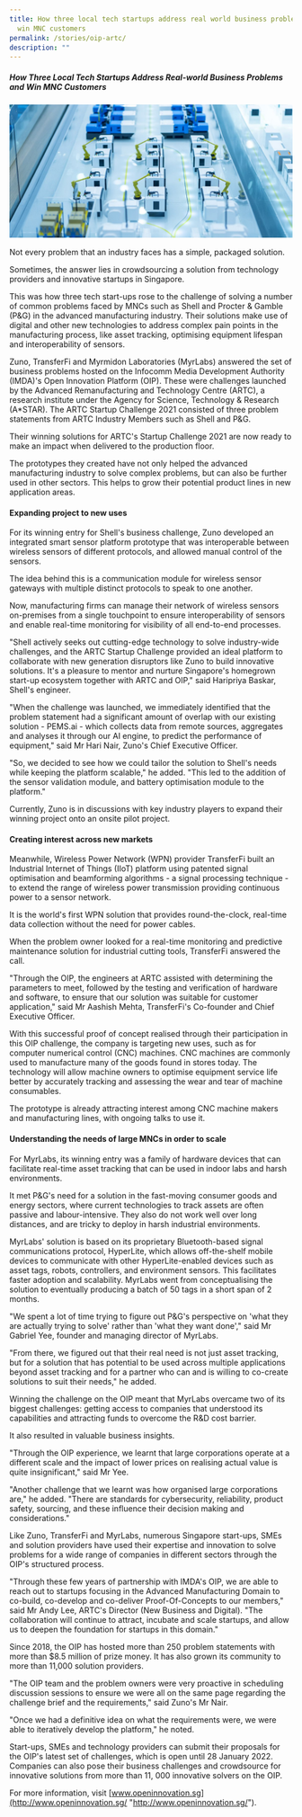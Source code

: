 ```yaml
---
title: How three local tech startups address real world business problems and
  win MNC customers
permalink: /stories/oip-artc/
description: ""
---
```

##### How Three Local Tech Startups Address Real-world Business Problems and Win MNC Customers

![](/images/Success%20stories/artc%20advert.jpg)

Not every problem that an industry faces has a simple, packaged solution.

Sometimes, the answer lies in crowdsourcing a solution from technology providers and innovative startups in Singapore.

This was how three tech start-ups rose to the challenge of solving a number of common problems faced by MNCs such as Shell and Procter & Gamble (P&G) in the advanced manufacturing industry. Their solutions make use of digital and other new technologies to address complex pain points in the manufacturing process, like asset tracking, optimising equipment lifespan and interoperability of sensors.

Zuno, TransferFi and Myrmidon Laboratories (MyrLabs) answered the set of business problems hosted on the Infocomm Media Development Authority (IMDA)'s Open Innovation Platform (OIP). These were challenges launched by the Advanced Remanufacturing and Technology Centre (ARTC), a research institute under the Agency for Science, Technology & Research (A\*STAR). The ARTC Startup Challenge 2021 consisted of three problem statements from ARTC Industry Members such as Shell and P&G.

Their winning solutions for ARTC's Startup Challenge 2021 are now ready to make an impact when delivered to the production floor.

The prototypes they created have not only helped the advanced manufacturing industry to solve complex problems, but can also be further used in other sectors. This helps to grow their potential product lines in new application areas.

#### **Expanding project to new uses**

For its winning entry for Shell's business challenge, Zuno developed an integrated smart sensor platform prototype that was interoperable between wireless sensors of different protocols, and allowed manual control of the sensors.

The idea behind this is a communication module for wireless sensor gateways with multiple distinct protocols to speak to one another.

Now, manufacturing firms can manage their network of wireless sensors on-premises from a single touchpoint to ensure interoperability of sensors and enable real-time monitoring for visibility of all end-to-end processes.

"Shell actively seeks out cutting-edge technology to solve industry-wide challenges, and the ARTC Startup Challenge provided an ideal platform to collaborate with new generation disruptors like Zuno to build innovative solutions. It's a pleasure to mentor and nurture Singapore's homegrown start-up ecosystem together with ARTC and OIP," said Haripriya Baskar, Shell's engineer.

"When the challenge was launched, we immediately identified that the problem statement had a significant amount of overlap with our existing solution - PEMS.ai - which collects data from remote sources, aggregates and analyses it through our AI engine, to predict the performance of equipment," said Mr Hari Nair, Zuno's Chief Executive Officer.

"So, we decided to see how we could tailor the solution to Shell's needs while keeping the platform scalable," he added. "This led to the addition of the sensor validation module, and battery optimisation module to the platform."

Currently, Zuno is in discussions with key industry players to expand their winning project onto an onsite pilot project.

#### **Creating interest across new markets**

Meanwhile, Wireless Power Network (WPN) provider TransferFi built an Industrial Internet of Things (IIoT) platform using patented signal optimisation and beamforming algorithms - a signal processing technique - to extend the range of wireless power transmission providing continuous power to a sensor network.

It is the world's first WPN solution that provides round-the-clock, real-time data collection without the need for power cables.

When the problem owner looked for a real-time monitoring and predictive maintenance solution for industrial cutting tools, TransferFi answered the call.

"Through the OIP, the engineers at ARTC assisted with determining the parameters to meet, followed by the testing and verification of hardware and software, to ensure that our solution was suitable for customer application," said Mr Aashish Mehta, TransferFi's Co-founder and Chief Executive Officer.

With this successful proof of concept realised through their participation in this OIP challenge, the company is targeting new uses, such as for computer numerical control (CNC) machines. CNC machines are commonly used to manufacture many of the goods found in stores today. The technology will allow machine owners to optimise equipment service life better by accurately tracking and assessing the wear and tear of machine consumables.

The prototype is already attracting interest among CNC machine makers and manufacturing lines, with ongoing talks to use it.

#### **Understanding the needs of large MNCs in order to scale**

For MyrLabs, its winning entry was a family of hardware devices that can facilitate real-time asset tracking that can be used in indoor labs and harsh environments.

It met P&G's need for a solution in the fast-moving consumer goods and energy sectors, where current technologies to track assets are often passive and labour-intensive. They also do not work well over long distances, and are tricky to deploy in harsh industrial environments.

MyrLabs' solution is based on its proprietary Bluetooth-based signal communications protocol, HyperLite, which allows off-the-shelf mobile devices to communicate with other HyperLite-enabled devices such as asset tags, robots, controllers, and environment sensors. This facilitates faster adoption and scalability. MyrLabs went from conceptualising the solution to eventually producing a batch of 50 tags in a short span of 2 months.

"We spent a lot of time trying to figure out P&G's perspective on 'what they are actually trying to solve' rather than 'what they want done'," said Mr Gabriel Yee, founder and managing director of MyrLabs.

"From there, we figured out that their real need is not just asset tracking, but for a solution that has potential to be used across multiple applications beyond asset tracking and for a partner who can and is willing to co-create solutions to suit their needs," he added.

Winning the challenge on the OIP meant that MyrLabs overcame two of its biggest challenges: getting access to companies that understood its capabilities and attracting funds to overcome the R&D cost barrier.

It also resulted in valuable business insights.

"Through the OIP experience, we learnt that large corporations operate at a different scale and the impact of lower prices on realising actual value is quite insignificant," said Mr Yee.

"Another challenge that we learnt was how organised large corporations are," he added. "There are standards for cybersecurity, reliability, product safety, sourcing, and these influence their decision making and considerations."

Like Zuno, TransferFi and MyrLabs, numerous Singapore start-ups, SMEs and solution providers have used their expertise and innovation to solve problems for a wide range of companies in different sectors through the OIP's structured process.

"Through these few years of partnership with IMDA's OIP, we are able to reach out to startups focusing in the Advanced Manufacturing Domain to co-build, co-develop and co-deliver Proof-Of-Concepts to our members," said Mr Andy Lee, ARTC's Director (New Business and Digital). "The collaboration will continue to attract, incubate and scale startups, and allow us to deepen the foundation for startups in this domain."

Since 2018, the OIP has hosted more than 250 problem statements with more than $8.5 million of prize money. It has also grown its community to more than 11,000 solution providers.

"The OIP team and the problem owners were very proactive in scheduling discussion sessions to ensure we were all on the same page regarding the challenge brief and the requirements," said Zuno's Mr Nair.

"Once we had a definitive idea on what the requirements were, we were able to iteratively develop the platform," he noted.

Start-ups, SMEs and technology providers can submit their proposals for the OIP's latest set of challenges, which is open until 28 January 2022. Companies can also pose their business challenges and crowdsource for innovative solutions from more than 11, 000 innovative solvers on the OIP.

For more information, visit [www.openinnovation.sg](http://www.openinnovation.sg/ "http://www.openinnovation.sg/").